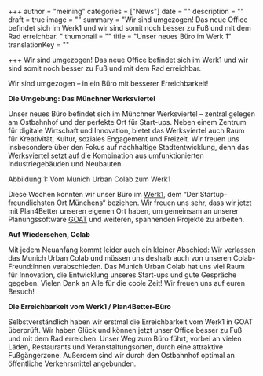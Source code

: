 +++
author = "meining"
categories = ["News"]
date = ""
description = ""
draft = true
image = ""
summary = "Wir sind umgezogen! Das neue Office befindet sich im Werk1 und wir sind somit noch besser zu Fuß und mit dem Rad erreichbar. "
thumbnail = ""
title = "Unser neues Büro im Werk 1"
translationKey = ""

+++
Wir sind umgezogen! Das neue Office befindet sich im Werk1 und wir sind somit noch besser zu Fuß und mit dem Rad erreichbar.

Wir sind umgezogen – in ein Büro mit besserer Erreichbarkeit!

**Die Umgebung: Das Münchner Werksviertel**

Unser neues Büro befindet sich im Münchner Werksviertel – zentral gelegen am Ostbahnhof und der perfekte Ort für Start-ups. Neben einem Zentrum für digitale Wirtschaft und Innovation, bietet das Werksviertel auch Raum für Kreativität, Kultur, soziales Engagement und Freizeit. Wir freuen uns insbesondere über den Fokus auf nachhaltige Stadtentwicklung, denn das [Werksviertel](https://werksviertel-mitte.de/ "Werksviertel") setzt auf die Kombination aus umfunktionierten Industriegebäuden und Neubauten.

Abbildung 1: Vom Munich Urban Colab zum Werk1

Diese Wochen konnten wir unser Büro im [Werk1](https://www.werk1.com/coworking-muenchen-werk1/ "Werk1"), dem “Der Startup- freundlichsten Ort Münchens“ beziehen. Wir freuen uns sehr, dass wir jetzt mit Plan4Better unseren eigenen Ort haben, um gemeinsam an unserer Planungssoftware [GOAT](/was-ist-goat/ "GOAT") und weiteren, spannenden Projekte zu arbeiten.

**Auf Wiedersehen, Colab**

Mit jedem Neuanfang kommt leider auch ein kleiner Abschied: Wir verlassen das Munich Urban Colab und müssen uns deshalb auch von unseren Colab-Freund:innen verabschieden. Das Munich Urban Colab hat uns viel Raum für Innovation, die Entwicklung unseres Start-ups und gute Gespräche gegeben. Vielen Dank an Alle für die coole Zeit! Wir freuen uns auf euren Besuch!

**Die Erreichbarkeit vom Werk1 / Plan4Better-Büro**

Selbstverständlich haben wir erstmal die Erreichbarkeit vom Werk1 in GOAT überprüft. Wir haben Glück und können jetzt unser Office besser zu Fuß und mit dem Rad erreichen. Unser Weg zum Büro führt, vorbei an vielen Läden, Restaurants und Veranstaltungsorten, durch eine attraktive Fußgängerzone. Außerdem sind wir durch den Ostbahnhof optimal an öffentliche Verkehrsmittel angebunden.
